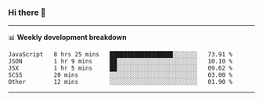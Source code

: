 ### Hi there 👋

-------

📊 **Weekly development breakdown**
<!--START_SECTION:waka-->
```text
JavaScript   8 hrs 25 mins   ██████████████████░░░░░░░   73.91 % 
JSON         1 hr 9 mins     ██░░░░░░░░░░░░░░░░░░░░░░░   10.10 % 
JSX          1 hr 5 mins     ██░░░░░░░░░░░░░░░░░░░░░░░   09.62 % 
SCSS         20 mins         ░░░░░░░░░░░░░░░░░░░░░░░░░   03.00 % 
Other        12 mins         ░░░░░░░░░░░░░░░░░░░░░░░░░   01.90 %
```
<!--END_SECTION:waka-->
-------

<!--
**ashish-r/ashish-r** is a ✨ _special_ ✨ repository because its `README.md` (this file) appears on your GitHub profile.

Here are some ideas to get you started:

- 🔭 I’m currently working on ...
- 🌱 I’m currently learning ...
- 👯 I’m looking to collaborate on ...
- 🤔 I’m looking for help with ...
- 💬 Ask me about ...
- 📫 How to reach me: ...
- 😄 Pronouns: ...
- ⚡ Fun fact: ...
-->
